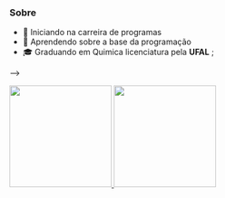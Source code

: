 ### Sobre

- 🔭 Iniciando na carreira de programas
- 🌱 Aprendendo sobre a base da programação
- 🎓 Graduando em Quimica licenciatura pela **UFAL** ;

--><div>
  <a href="https://github-readme-stats.vercel.app/api?username=JaimeMendes&show_icons=true&theme=github_dark&include_all_commits=true&count_private=true" target="_blank">
  <img height="180em" src="https://github-readme-stats.vercel.app/api?username=JaimeMendes&show_icons=true&theme=blue-green&include_all_commits=true&count_private=true"/>
  <a href="https://github-readme-stats.vercel.app/api/top-langs/?username=JaimeMendes&layout=compact&langs_count=7&theme=github_dark" target="_blank">
  <img height="180em" src="https://github-readme-stats.vercel.app/api/top-langs/?username=JaimeMendes&layout=compact&langs_count=7&theme=github_dark"/>
